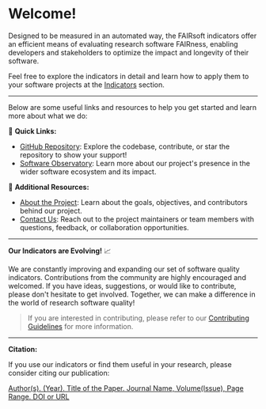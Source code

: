 # Welcome!
 

Designed to be measured in an automated way, the FAIRsoft indicators  offer an efficient means of evaluating research software FAIRness, enabling developers and stakeholders to optimize the impact and longevity of their software. 

Feel free to explore the indicators in detail and learn how to apply them to your software projects at the [Indicators](./indicators/index.md) section.

---

Below are some useful links and resources to help you get started and learn more about what we do:

🚀 **Quick Links:**

- [GitHub Repository](https://github.com/yourusername/yourrepository): Explore the codebase, contribute, or star the repository to show your support!
- [Software Observatory](https://yoursoftwareobservatorypage.com): Learn more about our project's presence in the wider software ecosystem and its impact.

📄 **Additional Resources:**

- [About the Project](about.md): Learn about the goals, objectives, and contributors behind our project.
- [Contact Us](contact.md): Reach out to the project maintainers or team members with questions, feedback, or collaboration opportunities.

---


**Our Indicators are Evolving!**  📈

We are constantly improving and expanding our set of software quality indicators. Contributions from the community are highly encouraged and welcomed. If you have ideas, suggestions, or would like to contribute, please don't hesitate to get involved. Together, we can make a difference in the world of research software quality!

> If you are interested in contributing, please refer to our [Contributing Guidelines](./CONTRIBUTING.md) for more information. 

---

**Citation:**

If you use our indicators or find them useful in your research, please consider citing our publication:

[Author(s). (Year). Title of the Paper. Journal Name, Volume(Issue), Page Range. DOI or URL](https://linktoyourpaper.com)
